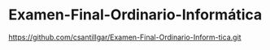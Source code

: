 # Examen-Final-Ordinario-Informática
https://github.com/csantillgar/Examen-Final-Ordinario-Inform-tica.git
